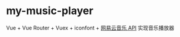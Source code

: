 # my-music-player

Vue + Vue Router + Vuex + iconfont + [网易云音乐 API](https://github.com/Binaryify/NeteaseCloudMusicApi 'Binaryify/NeteaseCloudMusicApi') 实现音乐播放器
